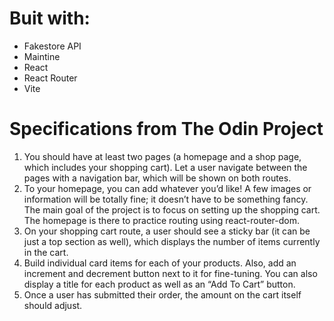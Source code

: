 # Buit with:

- Fakestore API
- Maintine
- React
- React Router
- Vite

# Specifications from The Odin Project

1. You should have at least two pages (a homepage and a shop page, which includes your shopping cart). Let a user navigate between the pages with a navigation bar, which will be shown on both routes.
1. To your homepage, you can add whatever you’d like! A few images or information will be totally fine; it doesn’t have to be something fancy. The main goal of the project is to focus on setting up the shopping cart. The homepage is there to practice routing using react-router-dom.
1. On your shopping cart route, a user should see a sticky bar (it can be just a top section as well), which displays the number of items currently in the cart.
1. Build individual card items for each of your products. Also, add an increment and decrement button next to it for fine-tuning. You can also display a title for each product as well as an “Add To Cart” button.
1. Once a user has submitted their order, the amount on the cart itself should adjust.
